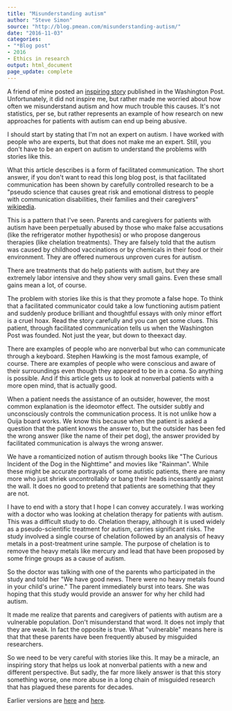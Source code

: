 ```yaml
---
title: "Misunderstanding autism"
author: "Steve Simon"
source: "http://blog.pmean.com/misunderstanding-autism/"
date: "2016-11-03"
categories:
- "*Blog post"
- 2016
- Ethics in research
output: html_document
page_update: complete
---
```


A friend of mine posted an [inspiring story][wapo1] published in the Washington Post. Unfortunately, it did not inspire me, but rather made me worried about how often we misunderstand autism and how much trouble this causes. It's not statistics, per se, but rather represents an example of how research on new approaches for patients with autism can end up being abusive.

<!---More--->

I should start by stating that I'm not an expert on autism. I have worked with people who are experts, but that does not make me an expert. Still, you don't have to be an expert on autism to understand the problems with stories like this.

What this article describes is a form of facilitated communication. The short answer, if you don't want to read this long blog post, is that facilitated communication has been shown by carefully controlled research to be a "pseudo science that causes great risk and emotional distress to people with communication disabilities, their families and their caregivers" [wikipedia][wik1].

[wik1]: https://en.wikipedia.org/wiki/Facilitated\_communication

This is a pattern that I've seen. Parents and caregivers for patients with autism have been perpetually abused by those who make false accusations (like the refrigerator mother hypothesis) or who propose dangerous therapies (like chelation treatments). They are falsely told that the autism was caused by childhood vaccinations or by chemicals in their food or their environment. They are offered numerous unproven cures for autism.

There are treatments that do help patients with autism, but they are extremely labor intensive and they show very small gains. Even these small gains mean a lot, of course.

The problem with stories like this is that they promote a false hope. To think that a facilitated communicator could take a low functioning autism patient and suddenly produce brilliant and thoughtful essays with only minor effort is a cruel hoax. Read the story carefully and you can get some clues. This patient, through facilitated communication tells us when the Washington Post was founded. Not just the year, but down to theexact day.

There are examples of people who are nonverbal but who can communicate through a keyboard. Stephen Hawking is the most famous example, of course. There are examples of people who were conscious and aware of their surroundings even though they appeared to be in a coma. So anything is possible. And if this article gets us to look at nonverbal patients with a more open mind, that is actually good.

When a patient needs the assistance of an outsider, however, the most common explanation is the ideomotor effect. The outsider subtly and unconsciously controls the communication process. It is not unlike how a Ouija board works. We know this because when the patient is asked a question that the patient knows the answer to, but the outsider has been fed the wrong answer (like the name of their pet dog), the answer provided by facilitated communication is always the wrong answer.

We have a romanticized notion of autism through books like "The Curious Incident of the Dog in the Nighttime" and movies like "Rainman". While these might be accurate portrayals of some autistic patients, there are many more who just shriek uncontrollably or bang their heads incessantly against the wall. It does no good to pretend that patients are something that they are not.

I have to end with a story that I hope I can convey accurately. I was working with a doctor who was looking at chelation therapy for patients with autism. This was a difficult study to do. Chelation therapy, although it is used widely as a pseudo-scientific treatment for autism, carries significant risks. The study involved a single course of chelation followed by an analysis of heavy metals in a post-treatment urine sample. The purpose of chelation is to remove the heavy metals like mercury and lead that have been proposed by some fringe groups as a cause of autism.

So the doctor was talking with one of the parents who participated in the study and told her "We have good news. There were no heavy metals found in your child's urine." The parent immediately burst into tears. She was hoping that this study would provide an answer for why her child had autism.

It made me realize that parents and caregivers of patients with autism are a vulnerable population. Don't misunderstand that word. It does not imply that they are weak. In fact the opposite is true. What "vulnerable" means here is that that these parents have been frequently abused by misguided researchers.

So we need to be very careful with stories like this. It may be a miracle, an inspiring story that helps us look at nonverbal patients with a new and different perspective. But sadly, the far more likely answer is that this story something worse, one more abuse in a long chain of misguided research that has plagued these parents for decades.


[wapo1]: https://www.washingtonpost.com/news/inspired-life/wp/2016/05/19/this-non-speaking-teen-wrote-an-incredibly-profound-letter-to-police-about-autism/
 
Earlier versions are [here][sim1] and [here][sim2].
 
[sim1]: http://blog.pmean.com/misunderstanding-autism/
[sim2]: http://new.pmean.com/misunderstanding-autism/
 
